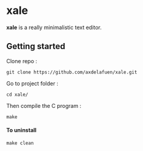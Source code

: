 # xale

**xale** is a really minimalistic text editor.

## Getting started

Clone repo :

```
git clone https://github.com/axdelafuen/xale.git
```

Go to project folder :

```
cd xale/
```

Then compile the C program :

```
make
```

#### To uninstall

```
make clean
```
